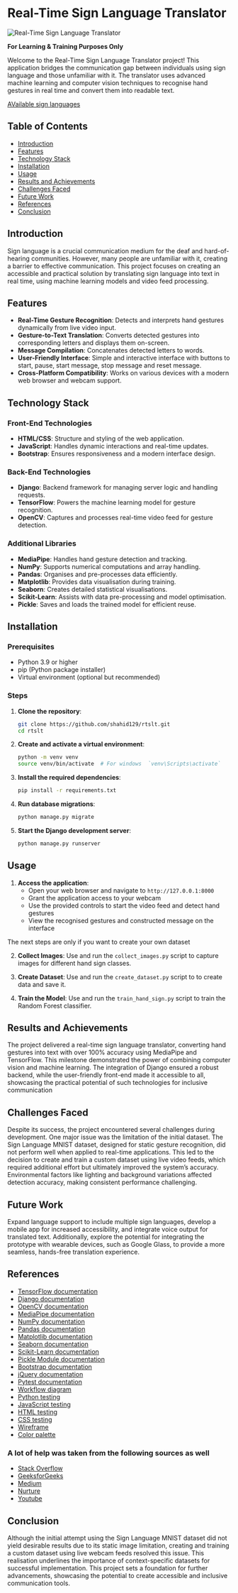 # Real-Time Sign Language Translator
<!-- add an image here form static folder static/images/real_time_sign_language_translator_sample1.jpg -->
![Real-Time Sign Language Translator](static/images/real_time_sign_language_translator_home.png)

**For Learning & Training Purposes Only**

Welcome to the Real-Time Sign Language Translator project! This application bridges the communication gap between individuals using sign language and those unfamiliar with it. The translator uses advanced machine learning and computer vision techniques to recognise hand gestures in real time and convert them into readable text.

[AVailable sign languages](static/images/real_time_sign_language_translator_sample1.jpg)

## Table of Contents

- [Introduction](#introduction)
- [Features](#features)
- [Technology Stack](#technology-stack)
- [Installation](#installation)
- [Usage](#usage)
- [Results and Achievements](#results-and-achievements)
- [Challenges Faced](#challenges-faced)
- [Future Work](#future-work)
- [References](#references)
- [Conclusion](#conclusion)

## Introduction

Sign language is a crucial communication medium for the deaf and hard-of-hearing communities. However, many people are unfamiliar with it, creating a barrier to effective communication. This project focuses on creating an accessible and practical solution by translating sign language into text in real time, using machine learning models and video feed processing.

## Features

- **Real-Time Gesture Recognition**: Detects and interprets hand gestures dynamically from live video input.
- **Gesture-to-Text Translation**: Converts detected gestures into corresponding letters and displays them on-screen.
- **Message Compilation**: Concatenates detected letters to words.
- **User-Friendly Interface**: Simple and interactive interface with buttons to start, pause, start message, stop message and reset message.
- **Cross-Platform Compatibility**: Works on various devices with a modern web browser and webcam support.

## Technology Stack

### Front-End Technologies
- **HTML/CSS**: Structure and styling of the web application.
- **JavaScript**: Handles dynamic interactions and real-time updates.
- **Bootstrap**: Ensures responsiveness and a modern interface design.

### Back-End Technologies
- **Django**: Backend framework for managing server logic and handling requests.
- **TensorFlow**: Powers the machine learning model for gesture recognition.
- **OpenCV**: Captures and processes real-time video feed for gesture detection.

### Additional Libraries
- **MediaPipe**: Handles hand gesture detection and tracking.
- **NumPy**: Supports numerical computations and array handling.
- **Pandas**: Organises and pre-processes data efficiently.
- **Matplotlib**: Provides data visualisation during training.
- **Seaborn**: Creates detailed statistical visualisations.
- **Scikit-Learn**: Assists with data pre-processing and model optimisation.
- **Pickle**: Saves and loads the trained model for efficient reuse.

## Installation

### Prerequisites

- Python 3.9 or higher
- pip (Python package installer)
- Virtual environment (optional but recommended)

### Steps

1. **Clone the repository**:
    ```bash
    git clone https://github.com/shahid129/rtslt.git
    cd rtslt
    ```

2. **Create and activate a virtual environment**:
    ```bash
    python -m venv venv
    source venv/bin/activate  # For windows  `venv\Scripts\activate`
    ```

3. **Install the required dependencies**:
    ```bash
    pip install -r requirements.txt
    ```

4. **Run database migrations**:
    ```bash
    python manage.py migrate
    ```

5. **Start the Django development server**:
    ```bash
    python manage.py runserver
    ```

## Usage

1. **Access the application**:
    - Open your web browser and navigate to `http://127.0.0.1:8000`
    - Grant the application access to your webcam
    - Use the provided controls to start the video feed and detect hand gestures
    - View the recognised gestures and constructed message on the interface

The next steps are only if you want to create your own dataset

2. **Collect Images**:
    Use and run the `collect_images.py` script to capture images for different hand sign classes.

3. **Create Dataset**:
    Use and run the `create_dataset.py` script to to create data and save it.

4. **Train the Model**:
    Use and run the `train_hand_sign.py` script to train the Random Forest classifier.

## Results and Achievements
The project delivered a real-time sign language translator, converting hand gestures into text with over 100% accuracy using MediaPipe and TensorFlow. This milestone demonstrated the power of combining computer vision and machine learning. The integration of Django ensured a robust backend, while the user-friendly front-end made it accessible to all, showcasing the practical potential of such technologies for inclusive communication

## Challenges Faced
Despite its success, the project encountered several challenges during development. One major issue was the limitation of the initial dataset. The Sign Language MNIST dataset, designed for static gesture recognition, did not perform well when applied to real-time applications. This led to the decision to create and train a custom dataset using live video feeds, which required additional effort but ultimately improved the system’s accuracy. Environmental factors like lighting and background variations affected detection accuracy, making consistent performance challenging.

## Future Work
Expand language support to include multiple sign languages, develop a mobile app for increased accessibility, and integrate voice output for translated text. Additionally, explore the potential for integrating the prototype with wearable devices, such as Google Glass, to provide a more seamless, hands-free translation experience.

## References

- [TensorFlow documentation](https://www.tensorflow.org/)
- [Django documentation](https://docs.djangoproject.com/)
- [OpenCV documentation](https://docs.opencv.org/)
- [MediaPipe documentation](https://mediapipe.dev/)
- [NumPy documentation](https://numpy.org/doc/)
- [Pandas documentation](https://pandas.pydata.org/docs/)
- [Matplotlib documentation](https://matplotlib.org/stable/contents.html)
- [Seaborn documentation](https://seaborn.pydata.org/)
- [Scikit-Learn documentation](https://scikit-learn.org/stable/)
- [Pickle Module documentation](https://docs.python.org/3/library/pickle.html)
- [Bootstrap documentation](https://getbootstrap.com/docs/)
- [jQuery documentation](https://api.jquery.com/)
- [Pytest documentation](https://docs.pytest.org/en/stable/)
- [Workflow diagram](https://app.diagrams.net/)
- [Python testing](https://pep8ci.herokuapp.com/)
- [JavaScript testing](https://jshint.com/)
- [HTML testing](https://validator.w3.org/nu/)
- [CSS testing](https://jigsaw.w3.org/css-validator/)
- [Wireframe](https://wireframe.cc/)
- [Color palette](https://coolors.co/)


### A lot of help was taken from the following sources as well
- [Stack Overflow](https://stackoverflow.com/)
- [GeeksforGeeks](https://www.geeksforgeeks.org/)
- [Medium](https://medium.com/tag/machine-learning)
- [Nurture](https://www.nature.com/articles/s41598-023-43852-x)
- [Youtube](https://www.youtube.com/)

## Conclusion
Although the initial attempt using the Sign Language MNIST dataset did not yield desirable results due to its static image limitation, creating and training a custom dataset using live webcam feeds resolved this issue. This realisation underlines the importance of context-specific datasets for successful implementation. This project sets a foundation for further advancements, showcasing the potential to create accessible and inclusive communication tools.